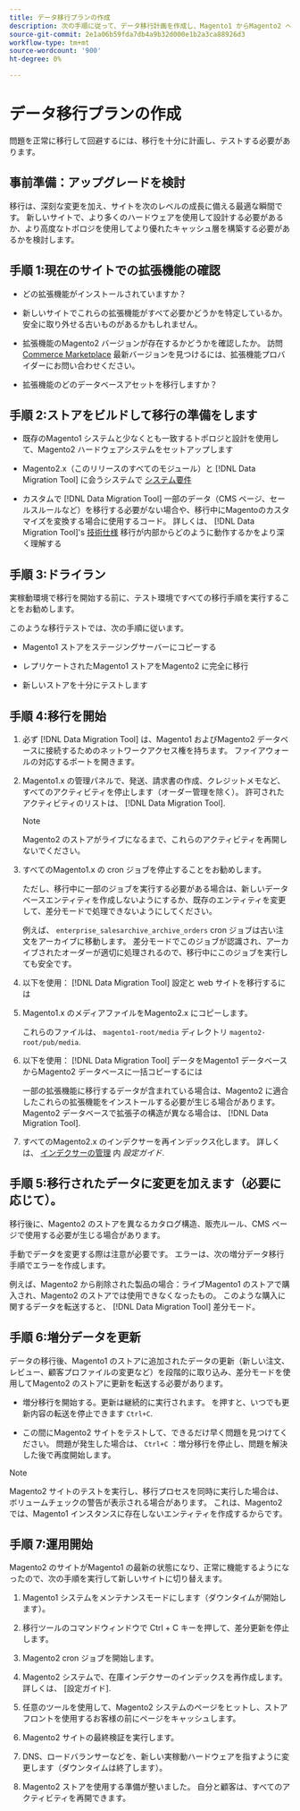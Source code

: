 ```yaml
---
title: データ移行プランの作成
description: 次の手順に従って、データ移行計画を作成し、Magento1 からMagento2 へのアップグレードを確実に成功させます。
source-git-commit: 2e1a06b59fda7db4a9b32d000e1b2a3ca88926d3
workflow-type: tm+mt
source-wordcount: '900'
ht-degree: 0%

---
```



# データ移行プランの作成

問題を正常に移行して回避するには、移行を十分に計画し、テストする必要があります。

## 事前準備：アップグレードを検討

移行は、深刻な変更を加え、サイトを次のレベルの成長に備える最適な瞬間です。 新しいサイトで、より多くのハードウェアを使用して設計する必要があるか、より高度なトポロジを使用してより優れたキャッシュ層を構築する必要があるかを検討します。

## 手順 1:現在のサイトでの拡張機能の確認

* どの拡張機能がインストールされていますか？

* 新しいサイトでこれらの拡張機能がすべて必要かどうかを特定しているか。 安全に取り外せる古いものがあるかもしれません。

* 拡張機能のMagento2 バージョンが存在するかどうかを確認したか。 訪問 [Commerce Marketplace] 最新バージョンを見つけるには、拡張機能プロバイダーにお問い合わせください。

* 拡張機能のどのデータベースアセットを移行しますか？

## 手順 2:ストアをビルドして移行の準備をします

* 既存のMagento1 システムと少なくとも一致するトポロジと設計を使用して、Magento2 ハードウェアシステムをセットアップします

* Magento2.x（このリリースのすべてのモジュール）と [!DNL Data Migration Tool] に会うシステムで [システム要件](../../installation/system-requirements.md)

* カスタムで [!DNL Data Migration Tool] 一部のデータ（CMS ページ、セールスルールなど）を移行する必要がない場合や、移行中にMagentoのカスタマイズを変換する場合に使用するコード。 詳しくは、 [!DNL Data Migration Tool]&#39;s [技術仕様](technical-specification.md) 移行が内部からどのように動作するかをより深く理解する

## 手順 3:ドライラン

実稼動環境で移行を開始する前に、テスト環境ですべての移行手順を実行することをお勧めします。

このような移行テストでは、次の手順に従います。

* Magento1 ストアをステージングサーバーにコピーする

* レプリケートされたMagento1 ストアをMagento2 に完全に移行

* 新しいストアを十分にテストします

## 手順 4:移行を開始

1. 必ず [!DNL Data Migration Tool] は、Magento1 およびMagento2 データベースに接続するためのネットワークアクセス権を持ちます。 ファイアウォールの対応するポートを開きます。

1. Magento1.x の管理パネルで、発送、請求書の作成、クレジットメモなど、すべてのアクティビティを停止します（オーダー管理を除く）。 許可されたアクティビティのリストは、 [!DNL Data Migration Tool].

   >[!NOTE]
   >
   >Magento2 のストアがライブになるまで、これらのアクティビティを再開しないでください。

1. すべてのMagento1.x の cron ジョブを停止することをお勧めします。

   ただし、移行中に一部のジョブを実行する必要がある場合は、新しいデータベースエンティティを作成しないようにするか、既存のエンティティを変更して、差分モードで処理できないようにしてください。

   例えば、 `enterprise_salesarchive_archive_orders` cron ジョブは古い注文をアーカイブに移動します。 差分モードでこのジョブが認識され、アーカイブされたオーダーが適切に処理されるので、移行中にこのジョブを実行しても安全です。

1. 以下を使用： [!DNL Data Migration Tool] 設定と web サイトを移行するには

1. Magento1.x のメディアファイルをMagento2.x にコピーします。

   これらのファイルは、 `magento1-root/media` ディレクトリ `magento2-root/pub/media`.

1. 以下を使用： [!DNL Data Migration Tool] データをMagento1 データベースからMagento2 データベースに一括コピーするには

   一部の拡張機能に移行するデータが含まれている場合は、Magento2 に適合したこれらの拡張機能をインストールする必要が生じる場合があります。 Magento2 データベースで拡張子の構造が異なる場合は、 [!DNL Data Migration Tool].

1. すべてのMagento2.x のインデクサーを再インデックス化します。 詳しくは、 [インデクサーの管理](../../configuration/cli/manage-indexers.md) 内 _設定ガイド_.

## 手順 5:移行されたデータに変更を加えます（必要に応じて）。

移行後に、Magento2 のストアを異なるカタログ構造、販売ルール、CMS ページで使用する必要が生じる場合があります。

手動でデータを変更する際は注意が必要です。 エラーは、次の増分データ移行手順でエラーを作成します。

例えば、Magento2 から削除された製品の場合：ライブMagento1 のストアで購入され、Magento2 のストアでは使用できなくなったもの。 このような購入に関するデータを転送すると、 [!DNL Data Migration Tool] 差分モード。

## 手順 6:増分データを更新

データの移行後、Magento1 のストアに追加されたデータの更新（新しい注文、レビュー、顧客プロファイルの変更など）を段階的に取り込み、差分モードを使用してMagento2 のストアに更新を転送する必要があります。

* 増分移行を開始する。更新は継続的に実行されます。 を押すと、いつでも更新内容の転送を停止できます `Ctrl+C`.

* この間にMagento2 サイトをテストして、できるだけ早く問題を見つけてください。 問題が発生した場合は、 `Ctrl+C` ：増分移行を停止し、問題を解決した後で再度開始します。

>[!NOTE]
>
>Magento2 サイトのテストを実行し、移行プロセスを同時に実行した場合は、ボリュームチェックの警告が表示される場合があります。 これは、Magento2 では、Magento1 インスタンスに存在しないエンティティを作成するからです。

## 手順 7:運用開始

Magento2 のサイトがMagento1 の最新の状態になり、正常に機能するようになったので、次の手順を実行して新しいサイトに切り替えます。

1. Magento1 システムをメンテナンスモードにします（ダウンタイムが開始します）。

1. 移行ツールのコマンドウィンドウで Ctrl + C キーを押して、差分更新を停止します。

1. Magento2 cron ジョブを開始します。

1. Magento2 システムで、在庫インデクサーのインデックスを再作成します。 詳しくは、 [設定ガイド].

1. 任意のツールを使用して、Magento2 システムのページをヒットし、ストアフロントを使用するお客様の前にページをキャッシュします。

1. Magento2 サイトの最終検証を実行します。

1. DNS、ロードバランサーなどを、新しい実稼動ハードウェアを指すように変更します（ダウンタイムは終了します）。

1. Magento2 ストアを使用する準備が整いました。 自分と顧客は、すべてのアクティビティを再開できます。

<!-- LINK ADDRESSES -->

[Commerce Marketplace]: https://marketplace.magento.com
